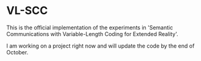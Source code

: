 # VL-SCC
This is the official implementation of the experiments in 'Semantic Communications with Variable-Length Coding for Extended Reality'.

I am working on a project right now and will update the code by the end of October.
